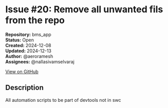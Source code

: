 # Issue #20: Remove all unwanted fils from the repo 

**Repository:** bms_app  
**Status:** Open  
**Created:** 2024-12-08  
**Updated:** 2024-12-13  
**Author:** @aeroramesh  
**Assignees:** @nallasivamselvaraj  

[View on GitHub](https://github.com/Simtestlab/bms_app/issues/20)

## Description

All automation scripts to be part of devtools not in swc 